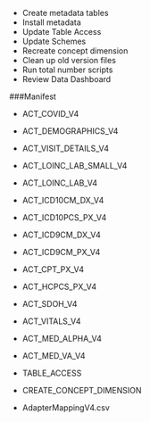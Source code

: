 - Create metadata tables
- Install metadata
- Update Table Access
- Update Schemes
- Recreate concept dimension
- Clean up old version files
- Run total number scripts
- Review Data Dashboard

###Manifest
- ACT_COVID_V4
- ACT_DEMOGRAPHICS_V4
- ACT_VISIT_DETAILS_V4
- ACT_LOINC_LAB_SMALL_V4
- ACT_LOINC_LAB_V4
- ACT_ICD10CM_DX_V4
- ACT_ICD10PCS_PX_V4
- ACT_ICD9CM_DX_V4
- ACT_ICD9CM_PX_V4
- ACT_CPT_PX_V4
- ACT_HCPCS_PX_V4
- ACT_SDOH_V4
- ACT_VITALS_V4
- ACT_MED_ALPHA_V4
- ACT_MED_VA_V4

- TABLE_ACCESS

- CREATE_CONCEPT_DIMENSION

- AdapterMappingV4.csv

